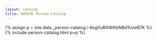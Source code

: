 ```yaml
---
layout: catalog
title: SWERIK Person Catalog
---
```

{% assign p = site.data._person-catalog.i-6xgVuBXi8iKbNBd1UzeB7K %}
{% include person-catalog.html p=p %}

